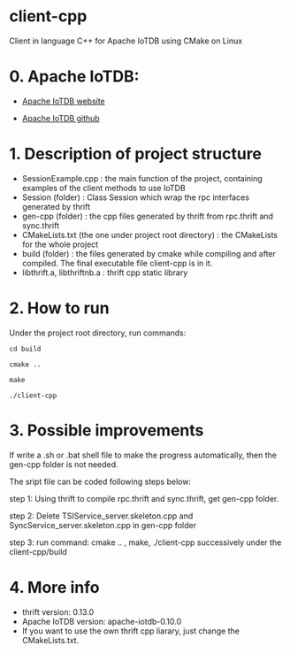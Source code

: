 # client-cpp
Client in language C++ for Apache IoTDB using CMake on Linux

# 0. Apache IoTDB:
* [Apache IoTDB website](http://iotdb.apache.org/)

* [Apache IoTDB github](https://github.com/apache/incubator-iotdb)

# 1. Description of project structure
* SessionExample.cpp : the main function of the project, containing examples of the client methods to use IoTDB
* Session (folder) : Class Session which wrap the rpc interfaces generated by thrift
* gen-cpp (folder) : the cpp files generated by thrift from rpc.thrift and sync.thrift
* CMakeLists.txt (the one under project root directory) : the CMakeLists for the whole project
* build (folder) : the files generated by cmake while compiling and after compiled. The final executable file client-cpp is in it.
* libthrift.a, libthriftnb.a : thrift cpp static library

# 2. How to run
Under the project root directory, run commands:
```
cd build

cmake ..

make

./client-cpp
```

# 3. Possible improvements
If write a .sh or .bat shell file to make the progress automatically, then the gen-cpp folder is not needed.

The sript file can be coded following steps below:

step 1: Using thrift to compile rpc.thrift and sync.thrift, get gen-cpp folder.

step 2: Delete TSIService_server.skeleton.cpp and SyncService_server.skeleton.cpp in gen-cpp folder

step 3: run command: cmake .. , make, ./client-cpp successively under the client-cpp/build

# 4. More info
* thrift version: 0.13.0
* Apache IoTDB version: apache-iotdb-0.10.0
* If you want to use the own thrift cpp liarary, just change the CMakeLists.txt.
